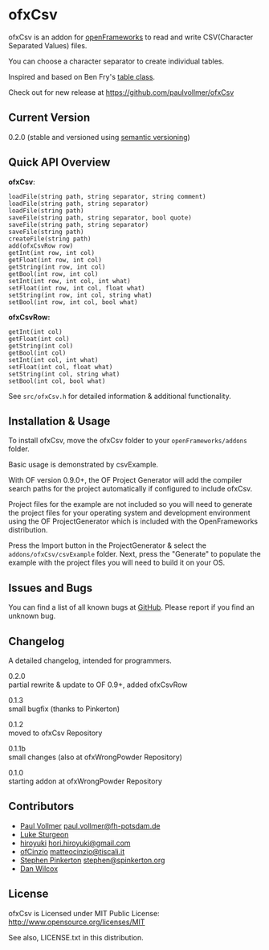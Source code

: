 ofxCsv
======
 
ofxCsv is an addon for [openFrameworks](http://www.openframeworks.cc) to read and write CSV(Character Separated Values) files.  

You can choose a character separator to create individual tables.  

Inspired and based on Ben Fry's [table class](http://benfry.com/writing/map/Table.pde).  
  
Check out for new release at <https://github.com/paulvollmer/ofxCsv>

Current Version  
---------------

0.2.0 (stable and versioned using [semantic versioning](http://semver.org))

Quick API Overview
------------

**ofxCsv**:
~~~
loadFile(string path, string separator, string comment)  
loadFile(string path, string separator)  
loadFile(string path)   
saveFile(string path, string separator, bool quote)
saveFile(string path, string separator)  
saveFile(string path)
createFile(string path)  
add(ofxCsvRow row)
getInt(int row, int col)  
getFloat(int row, int col)  
getString(int row, int col)  
getBool(int row, int col)  
setInt(int row, int col, int what)  
setFloat(int row, int col, float what)  
setString(int row, int col, string what)  
setBool(int row, int col, bool what)    
~~~

**ofxCsvRow:**
~~~
getInt(int col)  
getFloat(int col)  
getString(int col)  
getBool(int col)  
setInt(int col, int what)  
setFloat(int col, float what)  
setString(int col, string what)  
setBool(int col, bool what) 
~~~

See `src/ofxCsv.h` for detailed information & additional functionality.

Installation & Usage
--------------------

To install ofxCsv, move the ofxCsv folder to your `openFrameworks/addons` folder.

Basic usage is demonstrated by csvExample.

With OF version 0.9.0+, the OF Project Generator will add the compiler search paths for the project automatically if configured to include ofxCsv.

Project files for the example are not included so you will need to generate the project files for your operating system and development environment using the OF ProjectGenerator which is included with the OpenFrameworks distribution.

Press the Import button in the ProjectGenerator & select the `addons/ofxCsv/csvExample` folder. Next, press the "Generate" to populate the example with the project files you will need to build it on your OS.

Issues and Bugs
---------------

You can find a list of all known bugs at [GitHub](https://github.com/paulvollmer/ofxCsv/issues). Please report if you find an unknown bug.  

Changelog  
---------

A detailed changelog, intended for programmers.  

0.2.0  
partial rewrite & update to OF 0.9+, added ofxCsvRow

0.1.3  
small bugfix  (thanks to Pinkerton)  
  
0.1.2    
moved to ofxCsv Repository  

0.1.1b  
small changes (also at ofxWrongPowder Repository)

0.1.0  
starting addon at ofxWrongPowder Repository

Contributors
------------

- [Paul Vollmer](http://www.github.com/paulvollmer) paul.vollmer@fh-potsdam.de
- [Luke Sturgeon](http://lukesturgeon.co.uk)
- [hiroyuki](https://github.com/hiroyuki) hori.hiroyuki@gmail.com
- [ofCinzio](https://github.com/ofCinzio) matteocinzio@tiscali.it
- [Stephen Pinkerton](https://github.com/Pinkerton) stephen@spinkerton.org
- [Dan Wilcox](https://github.com/danomatika)

License 
-------

ofxCsv is Licensed under MIT Public License: http://www.opensource.org/licenses/MIT

See also, LICENSE.txt in this distribution.
